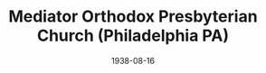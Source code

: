 ---
date: &id001 1938-08-16
end_date: null
location:
  address: null
  city: Philadelphia
  state: PA
minister:
- end: 1945-01-01
  name: James Price
  start: 1938-01-01
  type: Pastor
- end: 1944-01-01
  name: John Betzold
  start: 1943-01-01
  type: Co-Pastor
- end: 1948-01-01
  name: Herbert Hoeflinger
  start: 1945-01-01
  type: Pastor
- end: 1952-01-01
  name: Kenneth Meilahn
  start: 1951-01-01
  type: Pastor
- end: 1966-01-01
  name: William Rankin
  start: 1958-01-01
  type: Pastor
ministers:
- James Price
- John Betzold
- Herbert Hoeflinger
- Kenneth Meilahn
- William Rankin
name: Mediator Orthodox Presbyterian Church
names:
- end: 1968-01-10
  name: Mediator Orthodox Presbyterian Church
  start: 1938-08-16
origination_date: *id001
raw_data: "PA  Philadelphia\nLiving Word Orthodox Presbyterian Mission  (September\
  \ 19, 1987\u2013August 22,1988)\nLivingstone Memorial OPC  (November 11, 1937\u2013\
  January 15, 1945)\nMediator Orthodox Presbyterian Church  (August 16, 1938\u2013\
  January 10, 1968)\nPastors: James Price, 1938\u201345\nJohn Betzold, Co\u2013Pastor,\
  \ 1943\u201344\nHerbert Hoeflinger, 1945\u201348\nKenneth Meilahn, 1951\u201352\n\
  William Rankin, 1958\u201366"
received_from: null
states:
- PA
status:
  active: false
  end_date: 1968-01-10
  reason: null
  received_from: null
  withdrawal_to: null
title: Mediator Orthodox Presbyterian Church (Philadelphia PA)
year_established:
- 1938

---